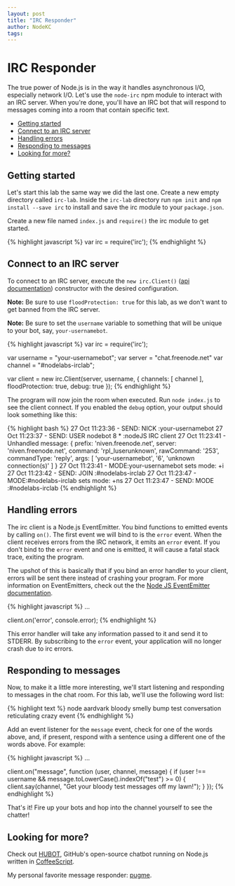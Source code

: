 ```yaml
---
layout: post
title: "IRC Responder"
author: NodeKC
tags:
---
```


# IRC Responder

The true power of Node.js is in the way it handles asynchronous I/O, especially network I/O. Let's use the `node-irc` npm module to interact with an IRC server. When you're done, you'll have an IRC bot that will respond to messages coming into a room that contain specific text.

* [Getting started](#getting_started)
* [Connect to an IRC server](#connect_to_an_irc_server)
* [Handling errors](#handling_errors)
* [Responding to messages](#responding_to_messages)
* [Looking for more?](#looking_for_more)

## Getting started

Let's start this lab the same way we did the last one. Create a new empty directory called `irc-lab`. Inside the `irc-lab` directory run `npm init` and `npm install --save irc` to install and save the irc module to your `package.json`.

Create a new file named `index.js` and `require()` the irc module to get started.

{% highlight javascript %}
var irc = require('irc');
{% endhighlight %}

## Connect to an IRC server

To connect to an IRC server, execute the `new irc.Client()` ([api documentation](https://node-irc.readthedocs.org/en/latest/API.html)) constructor with the desired configuration.

**Note:** Be sure to use `floodProtection: true` for this lab, as we don't want to get banned from the IRC server.

**Note:** Be sure to set the `username` variable to something that will be unique to your bot, say, `your-usernamebot`.

{% highlight javascript %}
var irc = require('irc');

var username = "your-usernamebot";
var server = "chat.freenode.net"
var channel = "#nodelabs-irclab";

var client = new irc.Client(server, username, {
   channels: [ channel ],
   floodProtection: true,
   debug: true
});
{% endhighlight %}

The program will now join the room when executed. Run `node index.js` to see the client connect. If you enabled the `debug` option, your output should look something like this:

{% highlight bash %}
27 Oct 11:23:36 - SEND: NICK :your-usernamebot
27 Oct 11:23:37 - SEND: USER nodebot 8 * :nodeJS IRC client
27 Oct 11:23:41 - Unhandled message: { prefix: 'niven.freenode.net',
  server: 'niven.freenode.net',
  command: 'rpl_luserunknown',
  rawCommand: '253',
  commandType: 'reply',
  args: [ 'your-usernamebot', '6', 'unknown connection(s)' ] }
27 Oct 11:23:41 - MODE:your-usernamebot sets mode: +i
27 Oct 11:23:42 - SEND: JOIN :#nodelabs-irclab
27 Oct 11:23:47 - MODE:#nodelabs-irclab sets mode: +ns
27 Oct 11:23:47 - SEND: MODE :#nodelabs-irclab
{% endhighlight %}

## Handling errors

The irc client is a Node.js EventEmitter. You bind functions to emitted events by calling `on()`. The first event we will bind to is the `error` event. When the client receives errors from the IRC network, it emits an `error` event. If you don't bind to the `error` event and one is emitted, it will cause a fatal stack trace, exiting the program.

The upshot of this is basically that if you bind an error handler to your client, errors will be sent there instead of crashing your program. For more information on EventEmitters, check out the the [Node JS EventEmitter documentation](http://nodejs.org/api/events.html#events_class_events_eventemitter).

{% highlight javascript %}
...

client.on('error', console.error);
{% endhighlight %}

This error handler will take any information passed to it and send it to STDERR. By subscribing to the `error` event, your application will no longer crash due to irc errors.

## Responding to messages

Now, to make it a little more interesting, we'll start listening and responding to messages in the chat room. For this lab, we'll use the following word list:

{% highlight text %}
node              aardvark
bloody            smelly
bump              test
conversation      reticulating
crazy             event
{% endhighlight %}

Add an event listener for the `message` event, check for one of the words above, and, if present, respond with a sentence using a different one of the words above. For example:

{% highlight javascript %}
...

client.on("message", function (user, channel, message) {
   if (user !== username && message.toLowerCase().indexOf("test") >= 0) {
      client.say(channel, "Get your bloody test messages off my lawn!");
   }
});
{% endhighlight %}

That's it! Fire up your bots and hop into the channel yourself to see the chatter!

## Looking for more?

Check out [HUBOT](http://hubot.github.com/), GitHub's open-source chatbot running on Node.js written in [CoffeeScript](http://coffeescript.org/).

My personal favorite message responder: [pugme](https://github.com/github/hubot/blob/master/src/scripts/pugme.coffee).